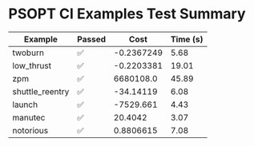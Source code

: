 # PSOPT CI Examples Test Summary

| Example | Passed | Cost | Time (s) |
|---|---|---|---|
| twoburn | ✅ | -0.2367249 | 5.68 |
| low_thrust | ✅ | -0.2203381 | 19.01 |
| zpm | ✅ | 6680108.0 | 45.89 |
| shuttle_reentry | ✅ | -34.14119 | 6.08 |
| launch | ✅ | -7529.661 | 4.43 |
| manutec | ✅ | 20.4042 | 3.07 |
| notorious | ✅ | 0.8806615 | 7.08 |